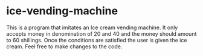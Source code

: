 # ice-vending-machine
This is a program that imitates an Ice cream vending machine. It only accepts money in denomination of 20 and 40 and the money should amount to 60 shillings. Once the conditions are satisfied the user is given the ice cream. Feel free to make changes to the code.
